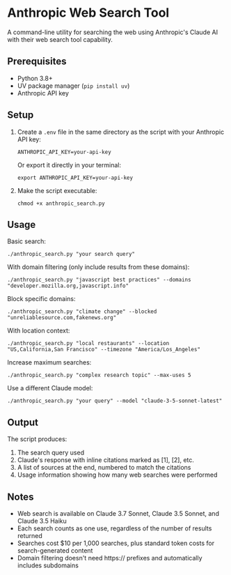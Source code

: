 # Anthropic Web Search Tool

A command-line utility for searching the web using Anthropic's Claude AI with their web search tool capability.

## Prerequisites

- Python 3.8+
- UV package manager (`pip install uv`)
- Anthropic API key

## Setup

1. Create a `.env` file in the same directory as the script with your Anthropic API key:
   ```
   ANTHROPIC_API_KEY=your-api-key
   ```
   
   Or export it directly in your terminal:
   ```
   export ANTHROPIC_API_KEY=your-api-key
   ```

2. Make the script executable:
   ```
   chmod +x anthropic_search.py
   ```

## Usage

Basic search:
```
./anthropic_search.py "your search query"
```

With domain filtering (only include results from these domains):
```
./anthropic_search.py "javascript best practices" --domains "developer.mozilla.org,javascript.info"
```

Block specific domains:
```
./anthropic_search.py "climate change" --blocked "unreliablesource.com,fakenews.org"
```

With location context:
```
./anthropic_search.py "local restaurants" --location "US,California,San Francisco" --timezone "America/Los_Angeles"
```

Increase maximum searches:
```
./anthropic_search.py "complex research topic" --max-uses 5
```

Use a different Claude model:
```
./anthropic_search.py "your query" --model "claude-3-5-sonnet-latest"
```

## Output

The script produces:
1. The search query used
2. Claude's response with inline citations marked as [1], [2], etc.
3. A list of sources at the end, numbered to match the citations
4. Usage information showing how many web searches were performed

## Notes

- Web search is available on Claude 3.7 Sonnet, Claude 3.5 Sonnet, and Claude 3.5 Haiku
- Each search counts as one use, regardless of the number of results returned
- Searches cost $10 per 1,000 searches, plus standard token costs for search-generated content
- Domain filtering doesn't need https:// prefixes and automatically includes subdomains